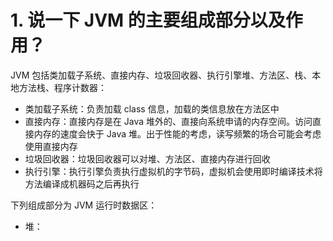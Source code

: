 # 1. 说一下 JVM 的主要组成部分以及作用？
JVM 包括类加载子系统、直接内存、垃圾回收器、执行引擎堆、方法区、栈、本地方法栈、程序计数器：
* 类加载子系统：负责加载 class 信息，加载的类信息放在方法区中
* 直接内存：直接内存是在 Java 堆外的、直接向系统申请的内存空间。访问直接内存的速度会快于 Java 堆。出于性能的考虑，读写频繁的场合可能会考虑使用直接内存
* 垃圾回收器：垃圾回收器可以对堆、方法区、直接内存进行回收
* 执行引擎：执行引擎负责执行虚拟机的字节码，虚拟机会使用即时编译技术将方法编译成机器码之后再执行

下列组成部分为 JVM 运行时数据区：
* 堆：